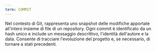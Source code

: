 ```yaml
---
term: COMMIT
---
```


Nel contesto di Git, rappresenta uno snapshot delle modifiche apportate all'intero insieme di file di un repository. Ogni commit è identificato da un hash unico e include un messaggio descrittivo, l'identità dell'autore e la data. Consente di tracciare l'evoluzione del progetto e, se necessario, di tornare a stati precedenti.